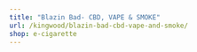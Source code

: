 ```yaml
---
title: "Blazin Bad- CBD, VAPE & SMOKE"
url: /kingwood/blazin-bad-cbd-vape-and-smoke/
shop: e-cigarette
---
```

